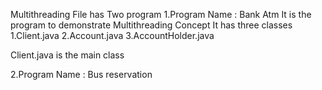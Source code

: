Multithreading File has Two program
1.Program Name : Bank Atm
It is the program to demonstrate Multithreading Concept
It has three classes
1.Client.java
2.Account.java
3.AccountHolder.java

Client.java is the main class

2.Program Name : Bus reservation

